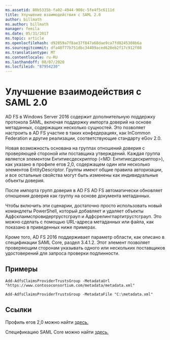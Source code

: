 ```yaml
---
ms.assetid: 80b5335b-fa02-4944-900c-5fe4f5c6111d
title: Улучшение взаимодействия с SAML 2.0
author: billmath
ms.author: billmath
manager: femila
ms.date: 05/31/2017
ms.topic: article
ms.openlocfilehash: d92859a7f8ae37f847a68dae9ca7fd0245308b6a
ms.sourcegitcommit: dfa48f77b751dbc34409aced628eb2f17c912f08
ms.translationtype: MT
ms.contentlocale: ru-RU
ms.lasthandoff: 08/07/2020
ms.locfileid: "87954230"
---
```

# <a name="improved-interoperability-with-saml-20"></a>Улучшение взаимодействия с SAML 2.0




AD FS в Windows Server 2016 содержит дополнительную поддержку протокола SAML, включая поддержку импорта доверий на основе метаданных, содержащих несколько сущностей.  Это позволяет настроить в AD FS участие в таких конфедерациях, как InCommon Federation и другие реализации, соответствующие стандарту eGov 2.0.

Новая возможность основана на группах отношений доверия с проверяющей стороной или поставщика утверждений. Каждая группа является элементом Ентитиесдескриптор (<MD: Ентитиесдескриптор>), как указано в профиле егов 2,0, содержащем один или несколько элементов EntityDescriptor.  Группы имеют общие правила авторизации, и все остальные свойства могут быть изменены как индивидуальные объекты доверия.

После импорта групп доверия в AD FS AD FS автоматически обновляет отношения доверия как группу на основе документа метаданных.

Чтобы включить эти сценарии, достаточно просто использовать новый командлеты PowerShell, который добавляет и удаляет объекты Адфсклаимспровидертрустсграуп и Адфсрелингпартитрустсграуп. Это можно сделать с помощью URL-адреса метаданных или файла, как показано в приведенных ниже примерах.

Кроме того, AD FS 2016 поддерживает параметр области, как описано в спецификации SAML Core, раздел 3.4.1.2. Этот элемент позволяет проверяющим сторонам указывать одного или нескольких поставщиков удостоверений для запроса проверки подлинности.

## <a name="examples"></a>Примеры

```
Add-AdfsClaimsProviderTrustsGroup -MetadataUrl "https://www.contosoconsortium.com/metadata/metadata.xml"
```



```
Add-AdfsClaimsProviderTrustsGroup -MetadataFile "C:\metadata.xml"
```

## <a name="references"></a>Ссылки

Профиль егов 2,0 можно найти [здесь.](https://kantarainitiative.org/confluence/download/attachments/60817482/kantara-report-egov-saml2-profile-2.0.pdf?version=1&modificationDate=1345580916000&api=v2)

Спецификацию SAML Core можно найти [здесь.](https://docs.oasis-open.org/security/saml/v2.0/saml-core-2.0-os.pdf)


